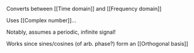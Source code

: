 Converts between [[Time domain]] and [[Frequency domain]]

Uses [[Complex number]]...

Notably, assumes a periodic, infinite signal! 

Works since sines/cosines (of arb. phase?) form an [[Orthogonal basis]]